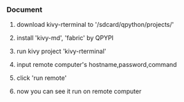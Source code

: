 ### Document

1. download kivy-rterminal to '/sdcard/qpython/projects/'
2. install 'kivy-md', 'fabric' by QPYPI

3. run kivy project 'kivy-rterminal'
4. input remote computer's hostname,password,command
5. click 'run remote' 
6. now you can see it run on remote computer
